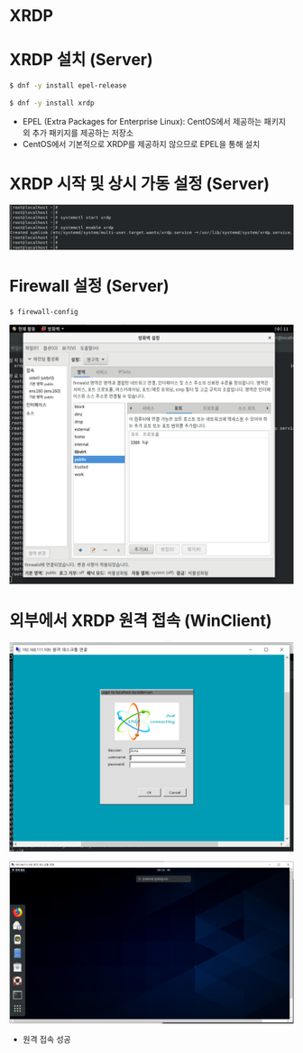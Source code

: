 # XRDP

# XRDP 설치 (Server)

```bash
$ dnf -y install epel-release
```

```bash
$ dnf -y install xrdp
```

- EPEL (Extra Packages for Enterprise Linux): CentOS에서 제공하는 패키지 외 추가 패키지를 제공하는 저장소
- CentOS에서 기본적으로 XRDP를 제공하지 않으므로 EPEL을 통해 설치

# XRDP 시작 및 상시 가동 설정 (Server)

![Screenshot 2023-08-17 at 20.34.20.png](https://github.com/seungwonbased/TIL/blob/main/Linux/assets/Screenshot_2023-08-17_at_20.34.20.png)

# Firewall 설정 (Server)

```bash
$ firewall-config
```

![Screenshot 2023-08-17 at 20.35.18.png](https://github.com/seungwonbased/TIL/blob/main/Linux/assets/Screenshot_2023-08-17_at_20.35.18.png)

# 외부에서 XRDP 원격 접속 (WinClient)

![Screenshot 2023-08-17 at 20.35.59.png](https://github.com/seungwonbased/TIL/blob/main/Linux/assets/Screenshot_2023-08-17_at_20.35.59.png)

![Screenshot 2023-08-17 at 20.36.17.png](https://github.com/seungwonbased/TIL/blob/main/Linux/assets/Screenshot_2023-08-17_at_20.36.17.png)

- 원격 접속 성공
